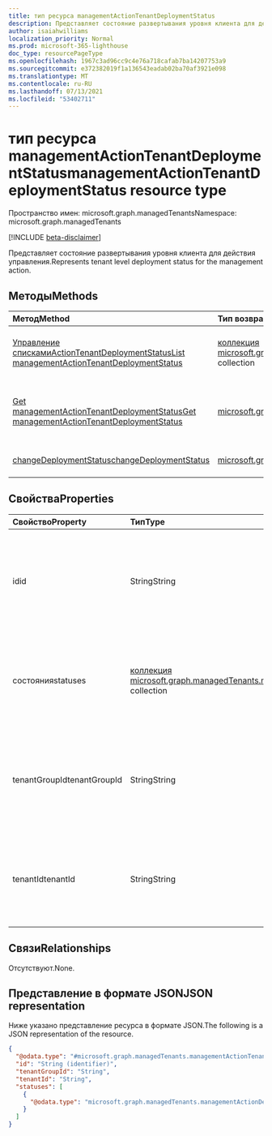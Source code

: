 ```yaml
---
title: тип ресурса managementActionTenantDeploymentStatus
description: Представляет состояние развертывания уровня клиента для действия управления.
author: isaiahwilliams
localization_priority: Normal
ms.prod: microsoft-365-lighthouse
doc_type: resourcePageType
ms.openlocfilehash: 1967c3ad96cc9c4e76a718cafab7ba14207753a9
ms.sourcegitcommit: e372382019f1a136543eadab02ba70af3921e098
ms.translationtype: MT
ms.contentlocale: ru-RU
ms.lasthandoff: 07/13/2021
ms.locfileid: "53402711"
---
```

# <a name="managementactiontenantdeploymentstatus-resource-type"></a><span data-ttu-id="5d9d6-103">тип ресурса managementActionTenantDeploymentStatus</span><span class="sxs-lookup"><span data-stu-id="5d9d6-103">managementActionTenantDeploymentStatus resource type</span></span>

<span data-ttu-id="5d9d6-104">Пространство имен: microsoft.graph.managedTenants</span><span class="sxs-lookup"><span data-stu-id="5d9d6-104">Namespace: microsoft.graph.managedTenants</span></span>

[!INCLUDE [beta-disclaimer](../../includes/beta-disclaimer.md)]

<span data-ttu-id="5d9d6-105">Представляет состояние развертывания уровня клиента для действия управления.</span><span class="sxs-lookup"><span data-stu-id="5d9d6-105">Represents tenant level deployment status for the management action.</span></span>

## <a name="methods"></a><span data-ttu-id="5d9d6-106">Методы</span><span class="sxs-lookup"><span data-stu-id="5d9d6-106">Methods</span></span>
|<span data-ttu-id="5d9d6-107">Метод</span><span class="sxs-lookup"><span data-stu-id="5d9d6-107">Method</span></span>|<span data-ttu-id="5d9d6-108">Тип возвращаемых данных</span><span class="sxs-lookup"><span data-stu-id="5d9d6-108">Return type</span></span>|<span data-ttu-id="5d9d6-109">Описание</span><span class="sxs-lookup"><span data-stu-id="5d9d6-109">Description</span></span>|
|:---|:---|:---|
|[<span data-ttu-id="5d9d6-110">Управление спискамиActionTenantDeploymentStatus</span><span class="sxs-lookup"><span data-stu-id="5d9d6-110">List managementActionTenantDeploymentStatus</span></span>](../api/managedtenants-managedtenant-list-managementactiontenantdeploymentstatuses.md)|<span data-ttu-id="5d9d6-111">[коллекция microsoft.graph.managedTenants.managementActionTenantDeploymentStatus](../resources/managedtenants-managementactiontenantdeploymentstatus.md)</span><span class="sxs-lookup"><span data-stu-id="5d9d6-111">[microsoft.graph.managedTenants.managementActionTenantDeploymentStatus](../resources/managedtenants-managementactiontenantdeploymentstatus.md) collection</span></span>|<span data-ttu-id="5d9d6-112">Получите список объектов [managementActionTenantDeploymentStatus](../resources/managedtenants-managementactiontenantdeploymentstatus.md) и их свойств.</span><span class="sxs-lookup"><span data-stu-id="5d9d6-112">Get a list of the [managementActionTenantDeploymentStatus](../resources/managedtenants-managementactiontenantdeploymentstatus.md) objects and their properties.</span></span>|
|[<span data-ttu-id="5d9d6-113">Get managementActionTenantDeploymentStatus</span><span class="sxs-lookup"><span data-stu-id="5d9d6-113">Get managementActionTenantDeploymentStatus</span></span>](../api/managedtenants-managementactiontenantdeploymentstatus-get.md)|[<span data-ttu-id="5d9d6-114">microsoft.graph.managedTenants.managementActionTenantDeploymentStatus</span><span class="sxs-lookup"><span data-stu-id="5d9d6-114">microsoft.graph.managedTenants.managementActionTenantDeploymentStatus</span></span>](../resources/managedtenants-managementactiontenantdeploymentstatus.md)|<span data-ttu-id="5d9d6-115">Ознакомьтесь с свойствами и отношениями объекта [managementActionTenantDeploymentStatus.](../resources/managedtenants-managementactiontenantdeploymentstatus.md)</span><span class="sxs-lookup"><span data-stu-id="5d9d6-115">Read the properties and relationships of a [managementActionTenantDeploymentStatus](../resources/managedtenants-managementactiontenantdeploymentstatus.md) object.</span></span>|
|[<span data-ttu-id="5d9d6-116">changeDeploymentStatus</span><span class="sxs-lookup"><span data-stu-id="5d9d6-116">changeDeploymentStatus</span></span>](../api/managedtenants-managementactiontenantdeploymentstatus-changedeploymentstatus.md)|[<span data-ttu-id="5d9d6-117">microsoft.graph.managedTenants.managementActionDeploymentStatus</span><span class="sxs-lookup"><span data-stu-id="5d9d6-117">microsoft.graph.managedTenants.managementActionDeploymentStatus</span></span>](../resources/managedtenants-managementactiondeploymentstatus.md)|<span data-ttu-id="5d9d6-118">Изменение состояния развертывания для действия управления.</span><span class="sxs-lookup"><span data-stu-id="5d9d6-118">Changes the deployment status for the management action.</span></span>|

## <a name="properties"></a><span data-ttu-id="5d9d6-119">Свойства</span><span class="sxs-lookup"><span data-stu-id="5d9d6-119">Properties</span></span>
|<span data-ttu-id="5d9d6-120">Свойство</span><span class="sxs-lookup"><span data-stu-id="5d9d6-120">Property</span></span>|<span data-ttu-id="5d9d6-121">Тип</span><span class="sxs-lookup"><span data-stu-id="5d9d6-121">Type</span></span>|<span data-ttu-id="5d9d6-122">Описание</span><span class="sxs-lookup"><span data-stu-id="5d9d6-122">Description</span></span>|
|:---|:---|:---|
|<span data-ttu-id="5d9d6-123">id</span><span class="sxs-lookup"><span data-stu-id="5d9d6-123">id</span></span>|<span data-ttu-id="5d9d6-124">String</span><span class="sxs-lookup"><span data-stu-id="5d9d6-124">String</span></span>|<span data-ttu-id="5d9d6-125">Уникальный идентификатор состояния развертывания уровня клиента.</span><span class="sxs-lookup"><span data-stu-id="5d9d6-125">The unique identifier for the tenant level deployment status.</span></span> <span data-ttu-id="5d9d6-126">Обязательный.</span><span class="sxs-lookup"><span data-stu-id="5d9d6-126">Required.</span></span> <span data-ttu-id="5d9d6-127">Только для чтения.</span><span class="sxs-lookup"><span data-stu-id="5d9d6-127">Read-only.</span></span>|
|<span data-ttu-id="5d9d6-128">состояния</span><span class="sxs-lookup"><span data-stu-id="5d9d6-128">statuses</span></span>|<span data-ttu-id="5d9d6-129">[коллекция microsoft.graph.managedTenants.managementActionDeploymentStatus](../resources/managedtenants-managementactiondeploymentstatus.md)</span><span class="sxs-lookup"><span data-stu-id="5d9d6-129">[microsoft.graph.managedTenants.managementActionDeploymentStatus](../resources/managedtenants-managementactiondeploymentstatus.md) collection</span></span>|<span data-ttu-id="5d9d6-130">Набор состояния развертывания для каждого экземпляра действия управления.</span><span class="sxs-lookup"><span data-stu-id="5d9d6-130">The collection of deployment status for each instance of a management action.</span></span> <span data-ttu-id="5d9d6-131">Необязательное.</span><span class="sxs-lookup"><span data-stu-id="5d9d6-131">Optional.</span></span>|
|<span data-ttu-id="5d9d6-132">tenantGroupId</span><span class="sxs-lookup"><span data-stu-id="5d9d6-132">tenantGroupId</span></span>|<span data-ttu-id="5d9d6-133">String</span><span class="sxs-lookup"><span data-stu-id="5d9d6-133">String</span></span>|<span data-ttu-id="5d9d6-134">Идентификатор группы клиента, связанной с действием управления.</span><span class="sxs-lookup"><span data-stu-id="5d9d6-134">The identifier for the tenant group that is associated with the management action.</span></span> <span data-ttu-id="5d9d6-135">Обязательный.</span><span class="sxs-lookup"><span data-stu-id="5d9d6-135">Required.</span></span> <span data-ttu-id="5d9d6-136">Только для чтения.</span><span class="sxs-lookup"><span data-stu-id="5d9d6-136">Read-only.</span></span>|
|<span data-ttu-id="5d9d6-137">tenantId</span><span class="sxs-lookup"><span data-stu-id="5d9d6-137">tenantId</span></span>|<span data-ttu-id="5d9d6-138">String</span><span class="sxs-lookup"><span data-stu-id="5d9d6-138">String</span></span>|<span data-ttu-id="5d9d6-139">Идентификатор Azure Active Directory клиента для [управляемого клиента.](../resources/managedtenants-tenant.md)</span><span class="sxs-lookup"><span data-stu-id="5d9d6-139">The Azure Active Directory tenant identifier for the [managed tenant](../resources/managedtenants-tenant.md).</span></span> <span data-ttu-id="5d9d6-140">Обязательный.</span><span class="sxs-lookup"><span data-stu-id="5d9d6-140">Required.</span></span> <span data-ttu-id="5d9d6-141">Только для чтения.</span><span class="sxs-lookup"><span data-stu-id="5d9d6-141">Read-only.</span></span>|

## <a name="relationships"></a><span data-ttu-id="5d9d6-142">Связи</span><span class="sxs-lookup"><span data-stu-id="5d9d6-142">Relationships</span></span>
<span data-ttu-id="5d9d6-143">Отсутствуют.</span><span class="sxs-lookup"><span data-stu-id="5d9d6-143">None.</span></span>

## <a name="json-representation"></a><span data-ttu-id="5d9d6-144">Представление в формате JSON</span><span class="sxs-lookup"><span data-stu-id="5d9d6-144">JSON representation</span></span>
<span data-ttu-id="5d9d6-145">Ниже указано представление ресурса в формате JSON.</span><span class="sxs-lookup"><span data-stu-id="5d9d6-145">The following is a JSON representation of the resource.</span></span>
<!-- {
  "blockType": "resource",
  "keyProperty": "id",
  "@odata.type": "microsoft.graph.managedTenants.managementActionTenantDeploymentStatus",
  "baseType": "microsoft.graph.entity",
  "openType": false
}
-->
``` json
{
  "@odata.type": "#microsoft.graph.managedTenants.managementActionTenantDeploymentStatus",
  "id": "String (identifier)",
  "tenantGroupId": "String",
  "tenantId": "String",
  "statuses": [
    {
      "@odata.type": "microsoft.graph.managedTenants.managementActionDeploymentStatus"
    }
  ]
}
```
